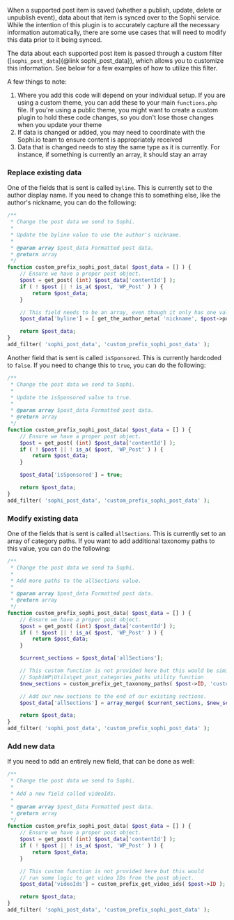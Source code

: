 When a supported post item is saved (whether a publish, update, delete or unpublish event), data about that item is synced over to the Sophi service. While the intention of this plugin is to accurately capture all the necessary information automatically, there are some use cases that will need to modify this data prior to it being synced.

The data about each supported post item is passed through a custom filter ([`sophi_post_data`]{@link sophi_post_data}), which allows you to customize this information. See below for a few examples of how to utilize this filter.

A few things to note:

1. Where you add this code will depend on your individual setup. If you are using a custom theme, you can add these to your main `functions.php` file. If you're using a public theme, you might want to create a custom plugin to hold these code changes, so you don't lose those changes when you update your theme
2. If data is changed or added, you may need to coordinate with the Sophi.io team to ensure content is appropriately received
3. Data that is changed needs to stay the same type as it is currently. For instance, if something is currently an array, it should stay an array

### Replace existing data

One of the fields that is sent is called `byline`. This is currently set to the author display name. If you need to change this to something else, like the author's nickname, you can do the following:

```php
/**
 * Change the post data we send to Sophi.
 *
 * Update the byline value to use the author's nickname.
 *
 * @param array $post_data Formatted post data.
 * @return array
 */
function custom_prefix_sophi_post_data( $post_data = [] ) {
	// Ensure we have a proper post object.
	$post = get_post( (int) $post_data['contentId'] );
	if ( ! $post || ! is_a( $post, 'WP_Post' ) ) {
		return $post_data;
	}

	// This field needs to be an array, even though it only has one value.
	$post_data['byline'] = [ get_the_author_meta( 'nickname', $post->post_author ) ];

	return $post_data;
}
add_filter( 'sophi_post_data', 'custom_prefix_sophi_post_data' );
```

Another field that is sent is called `isSponsored`. This is currently hardcoded to `false`. If you need to change this to `true`, you can do the following:

```php
/**
 * Change the post data we send to Sophi.
 *
 * Update the isSponsored value to true.
 *
 * @param array $post_data Formatted post data.
 * @return array
 */
function custom_prefix_sophi_post_data( $post_data = [] ) {
	// Ensure we have a proper post object.
	$post = get_post( (int) $post_data['contentId'] );
	if ( ! $post || ! is_a( $post, 'WP_Post' ) ) {
		return $post_data;
	}

	$post_data['isSponsored'] = true;

	return $post_data;
}
add_filter( 'sophi_post_data', 'custom_prefix_sophi_post_data' );
```

### Modify existing data

One of the fields that is sent is called `allSections`. This is currently set to an array of category paths. If you want to add additional taxonomy paths to this value, you can do the following:

```php
/**
 * Change the post data we send to Sophi.
 *
 * Add more paths to the allSections value.
 *
 * @param array $post_data Formatted post data.
 * @return array
 */
function custom_prefix_sophi_post_data( $post_data = [] ) {
	// Ensure we have a proper post object.
	$post = get_post( (int) $post_data['contentId'] );
	if ( ! $post || ! is_a( $post, 'WP_Post' ) ) {
		return $post_data;
	}

	$current_sections = $post_data['allSections'];

	// This custom function is not provided here but this would be similar to the
	// SophiWP\Utils\get_post_categories_paths utility function
	$new_sections = custom_prefix_get_taxonomy_paths( $post->ID, 'custom_taxonomy_slug' );

	// Add our new sections to the end of our existing sections.
	$post_data['allSections'] = array_merge( $current_sections, $new_sections );

	return $post_data;
}
add_filter( 'sophi_post_data', 'custom_prefix_sophi_post_data' );
```

### Add new data

If you need to add an entirely new field, that can be done as well:

```php
/**
 * Change the post data we send to Sophi.
 *
 * Add a new field called videoIds.
 *
 * @param array $post_data Formatted post data.
 * @return array
 */
function custom_prefix_sophi_post_data( $post_data = [] ) {
	// Ensure we have a proper post object.
	$post = get_post( (int) $post_data['contentId'] );
	if ( ! $post || ! is_a( $post, 'WP_Post' ) ) {
		return $post_data;
	}

	// This custom function is not provided here but this would
	// run some logic to get video IDs from the post object.
	$post_data['videoIds'] = custom_prefix_get_video_ids( $post->ID );

	return $post_data;
}
add_filter( 'sophi_post_data', 'custom_prefix_sophi_post_data' );
```

